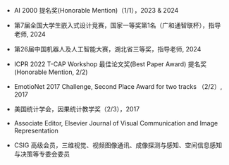 - AI 2000 提名奖(Honorable Mention)（1/1），2023 & 2024

- 第7届全国大学生嵌入式设计竞赛，国家一等奖第1名（广和通智联杯），指导老师, 2024

- 第26届中国机器人及人工智能大赛，湖北省三等奖，指导老师, 2024

- ICPR 2022 T-CAP Workshop 最佳论文奖(Best Paper Award) 提名奖(Honorable Mention, 2/2)

- EmotioNet 2017 Challenge, Second Place Award for two tracks （2/2）, 2017

- 美国统计学会，因果统计教学奖（2/3），2017

- Associate Editor, Elsevier Journal of Visual Communication and Image Representation

-  CSIG 高级会员，三维视觉、视频图像通讯、成像探测与感知、空间信息感知与决策等专委会委员

